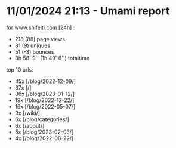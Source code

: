 # 11/01/2024 21:13 - Umami report
for www.shifeiti.com [24h] :

 - 218 (88) page views
 - 81 (9) uniques
 - 51 (-3) bounces
 - 3h 58' 9'' (1h 49' 6'') totaltime


top 10 urls:
 - 45x [/blog/2022-12-09/]
 - 37x [/]
 - 36x [/blog/2023-01-12/]
 - 19x [/blog/2022-12-22/]
 - 16x [/blog/2022-05-07/]
 - 9x [/wiki/]
 - 6x [/blog/categories/]
 - 6x [/about/]
 - 5x [/blog/2023-02-03/]
 - 4x [/blog/2022-08-22/]


